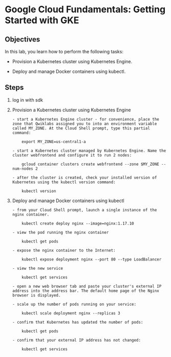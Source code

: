 # Google Cloud Fundamentals: Getting Started with GKE

## Objectives

In this lab, you learn how to perform the following tasks:

- Provision a Kubernetes cluster using Kubernetes Engine.

- Deploy and manage Docker containers using kubectl.

## Steps

1.  log in with sdk

2.  Provision a Kubernetes cluster using Kubernetes Engine

        - start a Kubernetes Engine cluster - for convenience, place the zone that Qwiklabs assigned you to into an environment variable called MY_ZONE. At the Cloud Shell prompt, type this partial command:

            export MY_ZONE=us-central1-a

        - start a Kubernetes cluster managed by Kubernetes Engine. Name the cluster webfrontend and configure it to run 2 nodes:

            gcloud container clusters create webfrontend --zone $MY_ZONE --num-nodes 2

        - after the cluster is created, check your installed version of Kubernetes using the kubectl version command:

            kubectl version

3.  Deploy and manage Docker containers using kubectl

        - from your Cloud Shell prompt, launch a single instance of the nginx container.

            kubectl create deploy nginx --image=nginx:1.17.10

        - view the pod running the nginx container

            kubectl get pods

        - expose the nginx container to the Internet:

            kubectl expose deployment nginx --port 80 --type LoadBalancer

        - view the new service

            kubectl get services

        - open a new web browser tab and paste your cluster's external IP address into the address bar. The default home page of the Nginx browser is displayed.

        - scale up the number of pods running on your service:

            kubectl scale deployment nginx --replicas 3

        - confirm that Kubernetes has updated the number of pods:

            kubectl get pods

        - confirm that your external IP address has not changed:

            kubectl get services

